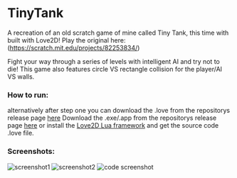 # TinyTank
A recreation of an old scratch game of mine called Tiny Tank, this time with built with Love2D! Play the original here: (https://scratch.mit.edu/projects/82253834/)

Fight your way through a series of levels with intelligent AI and try not to die!
This game also features circle VS rectangle collision for the player/AI VS walls.

### How to run:
alternatively after step one you can download the .love from the repositorys release page [here](https://github.com/Dot32IsCool/TinyTank-Love2D-Game/releases)
Download the .exe/.app from the repositorys release page [here](https://github.com/Dot32IsCool/TinyTank-Love2D-Game/releases) or install the [Love2D Lua framework](https://love2d.org/) and get the source code .love file.

### Screenshots:
![screenshot1](https://cdn.discordapp.com/attachments/577832597686583310/796681666981658624/Screen_Shot_2021-01-07_at_6.00.19_pm.png)
![screenshot2](https://cdn.discordapp.com/attachments/577832597686583310/796682219325358100/Screen_Shot_2021-01-07_at_6.10.31_pm.png)
![code screenshot](https://cdn.discordapp.com/attachments/577832597686583310/798381114862338058/Screen_Shot_2021-01-12_at_10.41.11_am.png)
